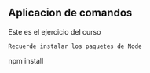 ## Aplicacion de comandos

Este es el ejercicio del curso

```
Recuerde instalar los paquetes de Node

```
npm install
```
